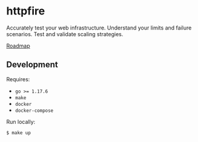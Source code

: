 # httpfire

Accurately test your web infrastructure. Understand your limits and failure scenarios. Test and validate scaling strategies.

[Roadmap](https://github.com/shanegibbs/httpfire/projects/1)

## Development

Requires:
- `go >= 1.17.6`
- `make`
- `docker`
- `docker-compose`

Run locally:

```shell
$ make up
```

